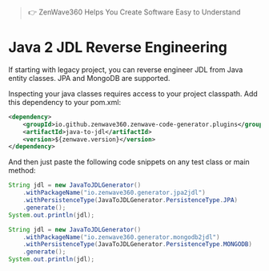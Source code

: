 > 👉 ZenWave360 Helps You Create Software Easy to Understand

# Java 2 JDL Reverse Engineering

If starting with legacy project, you can reverse engineer JDL from Java entity classes. JPA and MongoDB are supported.

Inspecting your java classes requires access to your project classpath. Add this dependency to your pom.xml:

```xml
<dependency>
    <groupId>io.github.zenwave360.zenwave-code-generator.plugins</groupId>
    <artifactId>java-to-jdl</artifactId>
    <version>${zenwave.version}</version>
</dependency>
```

And then just paste the following code snippets on any test class or main method:


```java
String jdl = new JavaToJDLGenerator()
    .withPackageName("io.zenwave360.generator.jpa2jdl")
    .withPersistenceType(JavaToJDLGenerator.PersistenceType.JPA)
    .generate();
System.out.println(jdl);
```

```java
String jdl = new JavaToJDLGenerator()
    .withPackageName("io.zenwave360.generator.mongodb2jdl")
    .withPersistenceType(JavaToJDLGenerator.PersistenceType.MONGODB)
    .generate();
System.out.println(jdl);
```

